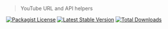 
> YouTube URL and API helpers

[![Packagist License](https://poser.pugx.org/acidjazz/tubestuff/license.png)](https://choosealicense.com/licenses/apache-2.0/)
[![Latest Stable Version](https://poser.pugx.org/acidjazz/tubestuff/version.png)](https://packagist.org/packages/acidjazz/tubestuff)
[![Total Downloads](https://poser.pugx.org/acidjazz/tubestuff/d/total.png)](https://packagist.org/packages/barryvdh/tubestuff)

